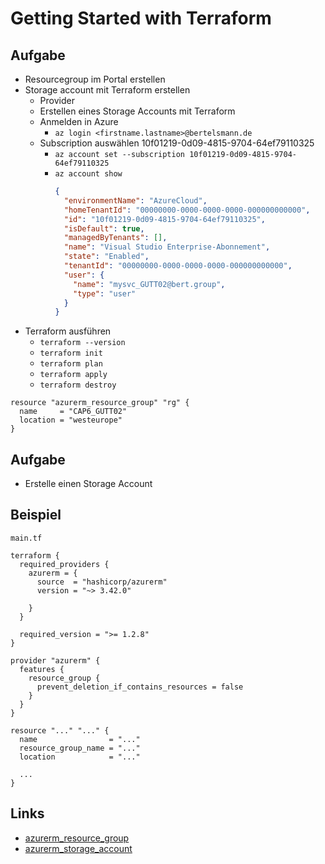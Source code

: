 # Getting Started with Terraform

## Aufgabe

* Resourcegroup im Portal erstellen
* Storage account mit Terraform erstellen
  * Provider
  * Erstellen eines Storage Accounts mit Terraform
  * Anmelden in Azure
    * `az login <firstname.lastname>@bertelsmann.de`
  * Subscription auswählen 10f01219-0d09-4815-9704-64ef79110325
    * `az account set --subscription 10f01219-0d09-4815-9704-64ef79110325`
    * `az account show`
<ul><ul><ul>

```json
{
  "environmentName": "AzureCloud",
  "homeTenantId": "00000000-0000-0000-0000-000000000000",
  "id": "10f01219-0d09-4815-9704-64ef79110325",
  "isDefault": true,
  "managedByTenants": [],
  "name": "Visual Studio Enterprise-Abonnement",
  "state": "Enabled",
  "tenantId": "00000000-0000-0000-0000-000000000000",
  "user": {
    "name": "mysvc_GUTT02@bert.group",
    "type": "user"
  }
}
```
</ul></ul></ul>

  * Terraform ausführen
    * `terraform --version`
    * `terraform init`
    * `terraform plan`
    * `terraform apply`
    * `terraform destroy`


```hcl
resource "azurerm_resource_group" "rg" {
  name     = "CAP6_GUTT02"
  location = "westeurope"
}
```

## Aufgabe

* Erstelle einen Storage Account

## Beispiel

`main.tf`
```hcl
terraform {
  required_providers {
    azurerm = {
      source  = "hashicorp/azurerm"
      version = "~> 3.42.0"

    }
  }

  required_version = ">= 1.2.8"
}

provider "azurerm" {
  features {
    resource_group {
      prevent_deletion_if_contains_resources = false
    }
  }
}

resource "..." "..." {
  name                = "..."
  resource_group_name = "..."
  location            = "..."

  ...
}
```

## Links

* [azurerm_resource_group](https://registry.terraform.io/providers/hashicorp/azurerm/latest/docs/resources/resource_group)
* [azurerm_storage_account](https://registry.terraform.io/providers/hashicorp/azurerm/latest/docs/resources/storage_account)
